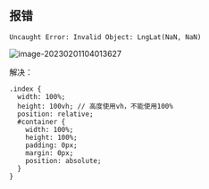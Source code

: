 ## 报错

`Uncaught Error: Invalid Object: LngLat(NaN, NaN)`

![image-20230201104013627](C:\Users\Admin\Documents\Typora\高德地图.assets\image-20230201104013627.png)

解决：

```less
.index {
  width: 100%;
  height: 100vh; // 高度使用vh，不能使用100%
  position: relative;
  #container {
    width: 100%;
    height: 100%;
    padding: 0px;
    margin: 0px;
    position: absolute;
  }
}
```

